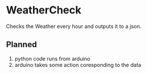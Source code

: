 # WeatherCheck
Checks the Weather every hour and outputs it to a json.

## Planned
1. python code runs from arduino
2. arduino takes some action coresponding to the data
